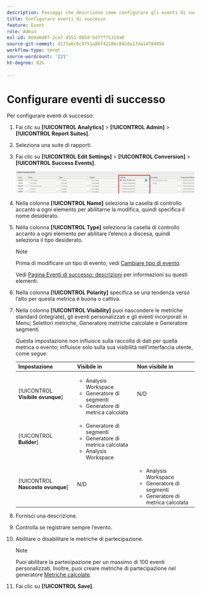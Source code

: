 ```yaml
---
description: Passaggi che descrivono come configurare gli eventi di successo.
title: Configurare eventi di successo
feature: Event
role: Admin
exl-id: 0e9a6d8f-2ce7-4551-885d-bd77ff131da0
source-git-commit: d173a6c6c9751a86f4218ec842da17da14f8485b
workflow-type: tm+mt
source-wordcount: '221'
ht-degree: 82%

---
```


# Configurare eventi di successo

Per configurare eventi di successo:

1. Fai clic su **[!UICONTROL Analytics]** > **[!UICONTROL Admin]** > **[!UICONTROL Report Suites]**.
1. Seleziona una suite di rapporti.
1. Fai clic su **[!UICONTROL Edit Settings]** > **[!UICONTROL Conversion]** > **[!UICONTROL Success Events]**.

   ![Risultato del passaggio](/help/admin/admin/c-manage-report-suites/c-edit-report-suites/conversion-var-admin/c-success-events/assets/success_event_page.png)

1. Nella colonna **[!UICONTROL Name]** seleziona la casella di controllo accanto a ogni elemento per abilitarne la modifica, quindi specifica il nome desiderato.
1. Nella colonna **[!UICONTROL Type]** seleziona la casella di controllo accanto a ogni elemento per abilitare l’elenco a discesa, quindi seleziona il tipo desiderato.

   >[!NOTE]
   >
   >Prima di modificare un tipo di evento, vedi [Cambiare tipo di evento](/help/admin/admin/c-manage-report-suites/c-edit-report-suites/conversion-var-admin/c-success-events/event-type.md).

   Vedi [Pagina Eventi di successo: descrizioni](/help/admin/admin/c-manage-report-suites/c-edit-report-suites/conversion-var-admin/c-success-events/success-event.md) per informazioni su questi elementi.

1. Nella colonna **[!UICONTROL Polarity]** specifica se una tendenza verso l’alto per questa metrica è buona o cattiva.
1. Nella colonna **[!UICONTROL Visibility]** puoi nascondere le metriche standard (integrate), gli eventi personalizzati e gli eventi incorporati in Menu, Selettori metriche, Generatore metriche calcolate e Generatore segmenti.

   Questa impostazione non influisce sulla raccolta di dati per quella metrica o evento; influisce solo sulla sua visibilità nell’interfaccia utente, come segue:


   | Impostazione | Visibile in | Non visibile in |
   |---------|----------|---------|
   | [!UICONTROL **Visibile ovunque**] | <ul><li>Analysis Workspace</li><li>Generatore di segmenti</li><li>Generatore di metrica calcolata</li></ul> | N/D |
   | [!UICONTROL **Builder**] | <ul><li>Generatore di segmenti</li><li>Generatore di metrica calcolata</li><li>Analysis Workspace</li></ul> |
   | [!UICONTROL **Nascosto ovunque**] | N/D | <ul><li>Analysis Workspace</li><li>Generatore di segmenti</li><li>Generatore di metrica calcolata</li></ul> |

1. Fornisci una descrizione.
1. Controlla se registrare sempre l’evento.
1. Abilitare o disabilitare le metriche di partecipazione.

   >[!NOTE]
   >
   >Puoi abilitare la partecipazione per un massimo di 100 eventi personalizzati. Inoltre, puoi creare metriche di partecipazione nel generatore [Metriche calcolate](/help/components/c-calcmetrics/c-workflow/cm-workflow/c-build-metrics/participation-metric.md).

1. Fai clic su **[!UICONTROL Save]**.

